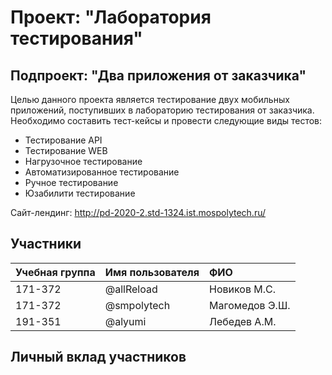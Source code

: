 # Проект: "Лаборатория тестирования"
## Подпроект: "Два приложения от заказчика"
Целью данного проекта является тестирование двух мобильных приложений, поступивших в лабораторию тестирования от заказчика. Необходимо составить тест-кейсы и провести следующие виды тестов:

* Тестирование API    
* Тестирование WEB
* Нагрузочное тестирование      
* Автоматизированное тестирование 
* Ручное тестирование
* Юзабилити тестирование

Сайт-лендинг: http://pd-2020-2.std-1324.ist.mospolytech.ru/

## Участники
Учебная группа |	Имя пользователя |	ФИО
:------------- |:-----------------| :------------
171-372        | @allReload       | Новиков М.С.
171-372        | @smpolytech      | Магомедов Э.Ш.
191-351        | @alyumi          | Лебедев А.М. 
 
 ## Личный вклад участников
